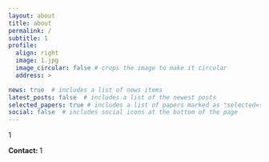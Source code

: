 ```yaml
---
layout: about
title: about
permalink: /
subtitle: 1
profile:
  align: right
  image: 1.jpg
  image_circular: false # crops the image to make it circular
  address: >

news: true  # includes a list of news items
latest_posts: false  # includes a list of the newest posts
selected_papers: true # includes a list of papers marked as "selected={true}"
social: false  # includes social icons at the bottom of the page
---
```

1

<strong>Contact: </strong>
      1
<br>